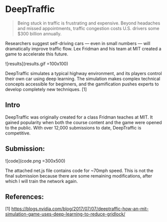 # DeepTraffic
> Being stuck in traffic is frustrating and expensive. Beyond headaches and missed appointments, traffic congestion costs U.S. drivers some $300 billion annually.

Researchers suggest self-driving cars — even in small numbers — will dramatically improve traffic flow. Lex Fridman and his team at MIT created a game to accelerate this future.

![results](results.gif =100x100)

DeepTraffic simulates a typical highway environment, and its players control their own car using deep learning. The simulation makes complex technical concepts accessible for beginners, and the gamification pushes experts to develop completely new techniques. [1]

## Intro

DeepTraffic was originally created for a class Fridman teaches at MIT. It gained popularity when both the course content and the game were opened to the public. With over 12,000 submissions to date, DeepTraffic is competitive.

## Submission:

![code](code.png =300x500)

The attached net.js file contains code for ~70mph speed.
This is not the final submission because there are some remaining modifications, after which I will train the network again.


## References:
[1] https://blogs.nvidia.com/blog/2017/07/07/deeptraffic-how-an-mit-simulation-game-uses-deep-learning-to-reduce-gridlock/
